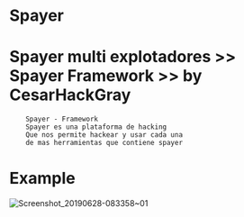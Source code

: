# Spayer
# Spayer multi explotadores >> Spayer Framework >> by CesarHackGray
  
  
        Spayer - Framework 
        Spayer es una plataforma de hacking
        Que nos permite hackear y usar cada una
        de mas herramientas que contiene spayer
        

# Example
![Screenshot_20190628-083358~01](https://user-images.githubusercontent.com/46208706/60349817-8b641880-997f-11e9-938e-7695f32f85cf.png)
